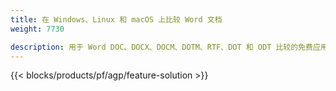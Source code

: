 ```yaml
---
title: 在 Windows、Linux 和 macOS 上比较 Word 文档 
weight: 7730

description: 用于 Word DOC、DOCX、DOCM、DOTM、RTF、DOT 和 ODT 比较的免费应用程序和 API
---
```


{{< blocks/products/pf/agp/feature-solution >}} 

